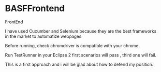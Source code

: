 # BASFFrontend
FrontEnd

I have used Cucumber and Selenium because they are the best frameworks in the market to automatize webpages.

Before running, check chromdriver is compatible with your chrome.

Run TestRunner in your Eclipse
2 first scenarios will pass , third one will fail.

This is a first approach and i will be glad about how to defend my position.

